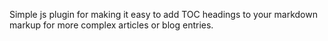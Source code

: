 Simple js plugin for making it easy to add TOC headings to your markdown markup 
for more complex articles or blog entries. 
